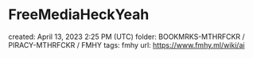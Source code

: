 # FreeMediaHeckYeah

created: April 13, 2023 2:25 PM (UTC)
folder: BOOKMRKS-MTHRFCKR / PIRACY-MTHRFCKR / FMHY
tags: fmhy
url: https://www.fmhy.ml/wiki/ai